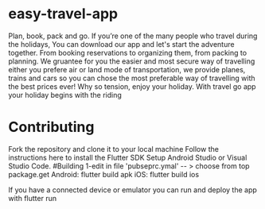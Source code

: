 # easy-travel-app
Plan, book, pack and go.  If you’re one of the many people who travel during the holidays, You can download our app and let's start the adventure together. From booking reservations to organizing them, from packing to planning. We gruantee for you the easier and most secure way of travelling either you prefere air  or land mode of transportation, we provide planes, trains and cars so you can chose the most preferable way of travelling with the best prices ever!  Why so tension, enjoy your holiday. With travel go app your holiday begins with the riding
# Contributing
Fork the repository and clone it to your local machine
Follow the instructions here to install the Flutter SDK
Setup Android Studio or Visual Studio Code.
#Building
1-edit in file 'pubseprc.ymal' -- > choose from top package.get
Android: flutter build apk iOS: flutter build ios

If you have a connected device or emulator you can run and deploy the app with flutter run

